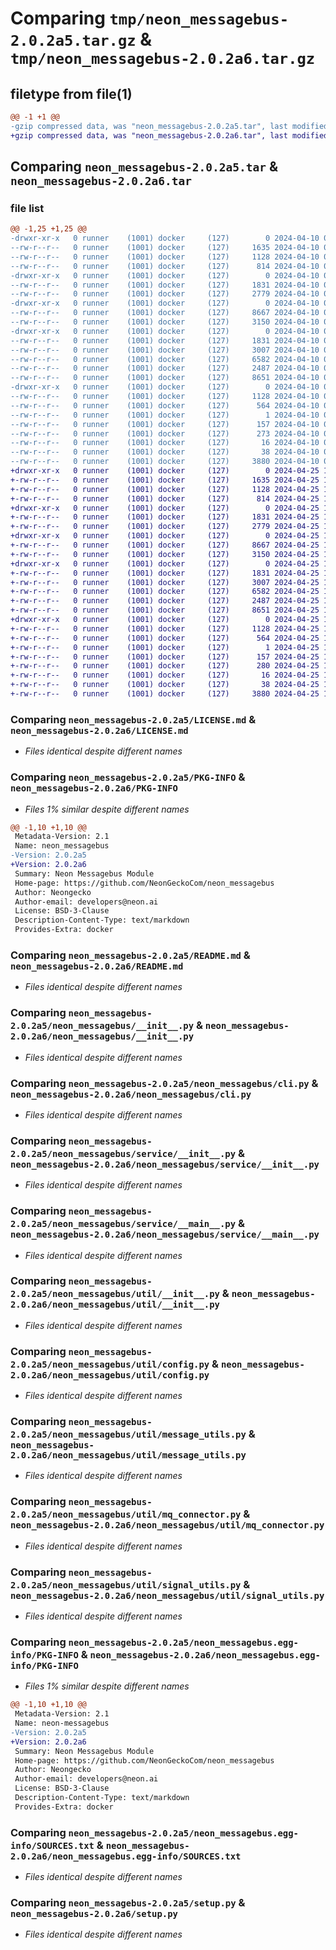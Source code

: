 # Comparing `tmp/neon_messagebus-2.0.2a5.tar.gz` & `tmp/neon_messagebus-2.0.2a6.tar.gz`

## filetype from file(1)

```diff
@@ -1 +1 @@
-gzip compressed data, was "neon_messagebus-2.0.2a5.tar", last modified: Wed Apr 10 01:03:10 2024, max compression
+gzip compressed data, was "neon_messagebus-2.0.2a6.tar", last modified: Thu Apr 25 16:23:18 2024, max compression
```

## Comparing `neon_messagebus-2.0.2a5.tar` & `neon_messagebus-2.0.2a6.tar`

### file list

```diff
@@ -1,25 +1,25 @@
-drwxr-xr-x   0 runner    (1001) docker     (127)        0 2024-04-10 01:03:10.459369 neon_messagebus-2.0.2a5/
--rw-r--r--   0 runner    (1001) docker     (127)     1635 2024-04-10 01:03:07.000000 neon_messagebus-2.0.2a5/LICENSE.md
--rw-r--r--   0 runner    (1001) docker     (127)     1128 2024-04-10 01:03:10.459369 neon_messagebus-2.0.2a5/PKG-INFO
--rw-r--r--   0 runner    (1001) docker     (127)      814 2024-04-10 01:03:07.000000 neon_messagebus-2.0.2a5/README.md
-drwxr-xr-x   0 runner    (1001) docker     (127)        0 2024-04-10 01:03:10.455369 neon_messagebus-2.0.2a5/neon_messagebus/
--rw-r--r--   0 runner    (1001) docker     (127)     1831 2024-04-10 01:03:07.000000 neon_messagebus-2.0.2a5/neon_messagebus/__init__.py
--rw-r--r--   0 runner    (1001) docker     (127)     2779 2024-04-10 01:03:07.000000 neon_messagebus-2.0.2a5/neon_messagebus/cli.py
-drwxr-xr-x   0 runner    (1001) docker     (127)        0 2024-04-10 01:03:10.459369 neon_messagebus-2.0.2a5/neon_messagebus/service/
--rw-r--r--   0 runner    (1001) docker     (127)     8667 2024-04-10 01:03:07.000000 neon_messagebus-2.0.2a5/neon_messagebus/service/__init__.py
--rw-r--r--   0 runner    (1001) docker     (127)     3150 2024-04-10 01:03:07.000000 neon_messagebus-2.0.2a5/neon_messagebus/service/__main__.py
-drwxr-xr-x   0 runner    (1001) docker     (127)        0 2024-04-10 01:03:10.459369 neon_messagebus-2.0.2a5/neon_messagebus/util/
--rw-r--r--   0 runner    (1001) docker     (127)     1831 2024-04-10 01:03:07.000000 neon_messagebus-2.0.2a5/neon_messagebus/util/__init__.py
--rw-r--r--   0 runner    (1001) docker     (127)     3007 2024-04-10 01:03:07.000000 neon_messagebus-2.0.2a5/neon_messagebus/util/config.py
--rw-r--r--   0 runner    (1001) docker     (127)     6582 2024-04-10 01:03:07.000000 neon_messagebus-2.0.2a5/neon_messagebus/util/message_utils.py
--rw-r--r--   0 runner    (1001) docker     (127)     2487 2024-04-10 01:03:07.000000 neon_messagebus-2.0.2a5/neon_messagebus/util/mq_connector.py
--rw-r--r--   0 runner    (1001) docker     (127)     8651 2024-04-10 01:03:07.000000 neon_messagebus-2.0.2a5/neon_messagebus/util/signal_utils.py
-drwxr-xr-x   0 runner    (1001) docker     (127)        0 2024-04-10 01:03:10.459369 neon_messagebus-2.0.2a5/neon_messagebus.egg-info/
--rw-r--r--   0 runner    (1001) docker     (127)     1128 2024-04-10 01:03:10.000000 neon_messagebus-2.0.2a5/neon_messagebus.egg-info/PKG-INFO
--rw-r--r--   0 runner    (1001) docker     (127)      564 2024-04-10 01:03:10.000000 neon_messagebus-2.0.2a5/neon_messagebus.egg-info/SOURCES.txt
--rw-r--r--   0 runner    (1001) docker     (127)        1 2024-04-10 01:03:10.000000 neon_messagebus-2.0.2a5/neon_messagebus.egg-info/dependency_links.txt
--rw-r--r--   0 runner    (1001) docker     (127)      157 2024-04-10 01:03:10.000000 neon_messagebus-2.0.2a5/neon_messagebus.egg-info/entry_points.txt
--rw-r--r--   0 runner    (1001) docker     (127)      273 2024-04-10 01:03:10.000000 neon_messagebus-2.0.2a5/neon_messagebus.egg-info/requires.txt
--rw-r--r--   0 runner    (1001) docker     (127)       16 2024-04-10 01:03:10.000000 neon_messagebus-2.0.2a5/neon_messagebus.egg-info/top_level.txt
--rw-r--r--   0 runner    (1001) docker     (127)       38 2024-04-10 01:03:10.459369 neon_messagebus-2.0.2a5/setup.cfg
--rw-r--r--   0 runner    (1001) docker     (127)     3880 2024-04-10 01:03:07.000000 neon_messagebus-2.0.2a5/setup.py
+drwxr-xr-x   0 runner    (1001) docker     (127)        0 2024-04-25 16:23:18.584571 neon_messagebus-2.0.2a6/
+-rw-r--r--   0 runner    (1001) docker     (127)     1635 2024-04-25 16:23:15.000000 neon_messagebus-2.0.2a6/LICENSE.md
+-rw-r--r--   0 runner    (1001) docker     (127)     1128 2024-04-25 16:23:18.584571 neon_messagebus-2.0.2a6/PKG-INFO
+-rw-r--r--   0 runner    (1001) docker     (127)      814 2024-04-25 16:23:15.000000 neon_messagebus-2.0.2a6/README.md
+drwxr-xr-x   0 runner    (1001) docker     (127)        0 2024-04-25 16:23:18.584571 neon_messagebus-2.0.2a6/neon_messagebus/
+-rw-r--r--   0 runner    (1001) docker     (127)     1831 2024-04-25 16:23:15.000000 neon_messagebus-2.0.2a6/neon_messagebus/__init__.py
+-rw-r--r--   0 runner    (1001) docker     (127)     2779 2024-04-25 16:23:15.000000 neon_messagebus-2.0.2a6/neon_messagebus/cli.py
+drwxr-xr-x   0 runner    (1001) docker     (127)        0 2024-04-25 16:23:18.584571 neon_messagebus-2.0.2a6/neon_messagebus/service/
+-rw-r--r--   0 runner    (1001) docker     (127)     8667 2024-04-25 16:23:15.000000 neon_messagebus-2.0.2a6/neon_messagebus/service/__init__.py
+-rw-r--r--   0 runner    (1001) docker     (127)     3150 2024-04-25 16:23:15.000000 neon_messagebus-2.0.2a6/neon_messagebus/service/__main__.py
+drwxr-xr-x   0 runner    (1001) docker     (127)        0 2024-04-25 16:23:18.584571 neon_messagebus-2.0.2a6/neon_messagebus/util/
+-rw-r--r--   0 runner    (1001) docker     (127)     1831 2024-04-25 16:23:15.000000 neon_messagebus-2.0.2a6/neon_messagebus/util/__init__.py
+-rw-r--r--   0 runner    (1001) docker     (127)     3007 2024-04-25 16:23:15.000000 neon_messagebus-2.0.2a6/neon_messagebus/util/config.py
+-rw-r--r--   0 runner    (1001) docker     (127)     6582 2024-04-25 16:23:15.000000 neon_messagebus-2.0.2a6/neon_messagebus/util/message_utils.py
+-rw-r--r--   0 runner    (1001) docker     (127)     2487 2024-04-25 16:23:15.000000 neon_messagebus-2.0.2a6/neon_messagebus/util/mq_connector.py
+-rw-r--r--   0 runner    (1001) docker     (127)     8651 2024-04-25 16:23:15.000000 neon_messagebus-2.0.2a6/neon_messagebus/util/signal_utils.py
+drwxr-xr-x   0 runner    (1001) docker     (127)        0 2024-04-25 16:23:18.584571 neon_messagebus-2.0.2a6/neon_messagebus.egg-info/
+-rw-r--r--   0 runner    (1001) docker     (127)     1128 2024-04-25 16:23:18.000000 neon_messagebus-2.0.2a6/neon_messagebus.egg-info/PKG-INFO
+-rw-r--r--   0 runner    (1001) docker     (127)      564 2024-04-25 16:23:18.000000 neon_messagebus-2.0.2a6/neon_messagebus.egg-info/SOURCES.txt
+-rw-r--r--   0 runner    (1001) docker     (127)        1 2024-04-25 16:23:18.000000 neon_messagebus-2.0.2a6/neon_messagebus.egg-info/dependency_links.txt
+-rw-r--r--   0 runner    (1001) docker     (127)      157 2024-04-25 16:23:18.000000 neon_messagebus-2.0.2a6/neon_messagebus.egg-info/entry_points.txt
+-rw-r--r--   0 runner    (1001) docker     (127)      280 2024-04-25 16:23:18.000000 neon_messagebus-2.0.2a6/neon_messagebus.egg-info/requires.txt
+-rw-r--r--   0 runner    (1001) docker     (127)       16 2024-04-25 16:23:18.000000 neon_messagebus-2.0.2a6/neon_messagebus.egg-info/top_level.txt
+-rw-r--r--   0 runner    (1001) docker     (127)       38 2024-04-25 16:23:18.584571 neon_messagebus-2.0.2a6/setup.cfg
+-rw-r--r--   0 runner    (1001) docker     (127)     3880 2024-04-25 16:23:15.000000 neon_messagebus-2.0.2a6/setup.py
```

### Comparing `neon_messagebus-2.0.2a5/LICENSE.md` & `neon_messagebus-2.0.2a6/LICENSE.md`

 * *Files identical despite different names*

### Comparing `neon_messagebus-2.0.2a5/PKG-INFO` & `neon_messagebus-2.0.2a6/PKG-INFO`

 * *Files 1% similar despite different names*

```diff
@@ -1,10 +1,10 @@
 Metadata-Version: 2.1
 Name: neon_messagebus
-Version: 2.0.2a5
+Version: 2.0.2a6
 Summary: Neon Messagebus Module
 Home-page: https://github.com/NeonGeckoCom/neon_messagebus
 Author: Neongecko
 Author-email: developers@neon.ai
 License: BSD-3-Clause
 Description-Content-Type: text/markdown
 Provides-Extra: docker
```

### Comparing `neon_messagebus-2.0.2a5/README.md` & `neon_messagebus-2.0.2a6/README.md`

 * *Files identical despite different names*

### Comparing `neon_messagebus-2.0.2a5/neon_messagebus/__init__.py` & `neon_messagebus-2.0.2a6/neon_messagebus/__init__.py`

 * *Files identical despite different names*

### Comparing `neon_messagebus-2.0.2a5/neon_messagebus/cli.py` & `neon_messagebus-2.0.2a6/neon_messagebus/cli.py`

 * *Files identical despite different names*

### Comparing `neon_messagebus-2.0.2a5/neon_messagebus/service/__init__.py` & `neon_messagebus-2.0.2a6/neon_messagebus/service/__init__.py`

 * *Files identical despite different names*

### Comparing `neon_messagebus-2.0.2a5/neon_messagebus/service/__main__.py` & `neon_messagebus-2.0.2a6/neon_messagebus/service/__main__.py`

 * *Files identical despite different names*

### Comparing `neon_messagebus-2.0.2a5/neon_messagebus/util/__init__.py` & `neon_messagebus-2.0.2a6/neon_messagebus/util/__init__.py`

 * *Files identical despite different names*

### Comparing `neon_messagebus-2.0.2a5/neon_messagebus/util/config.py` & `neon_messagebus-2.0.2a6/neon_messagebus/util/config.py`

 * *Files identical despite different names*

### Comparing `neon_messagebus-2.0.2a5/neon_messagebus/util/message_utils.py` & `neon_messagebus-2.0.2a6/neon_messagebus/util/message_utils.py`

 * *Files identical despite different names*

### Comparing `neon_messagebus-2.0.2a5/neon_messagebus/util/mq_connector.py` & `neon_messagebus-2.0.2a6/neon_messagebus/util/mq_connector.py`

 * *Files identical despite different names*

### Comparing `neon_messagebus-2.0.2a5/neon_messagebus/util/signal_utils.py` & `neon_messagebus-2.0.2a6/neon_messagebus/util/signal_utils.py`

 * *Files identical despite different names*

### Comparing `neon_messagebus-2.0.2a5/neon_messagebus.egg-info/PKG-INFO` & `neon_messagebus-2.0.2a6/neon_messagebus.egg-info/PKG-INFO`

 * *Files 1% similar despite different names*

```diff
@@ -1,10 +1,10 @@
 Metadata-Version: 2.1
 Name: neon-messagebus
-Version: 2.0.2a5
+Version: 2.0.2a6
 Summary: Neon Messagebus Module
 Home-page: https://github.com/NeonGeckoCom/neon_messagebus
 Author: Neongecko
 Author-email: developers@neon.ai
 License: BSD-3-Clause
 Description-Content-Type: text/markdown
 Provides-Extra: docker
```

### Comparing `neon_messagebus-2.0.2a5/neon_messagebus.egg-info/SOURCES.txt` & `neon_messagebus-2.0.2a6/neon_messagebus.egg-info/SOURCES.txt`

 * *Files identical despite different names*

### Comparing `neon_messagebus-2.0.2a5/setup.py` & `neon_messagebus-2.0.2a6/setup.py`

 * *Files identical despite different names*

